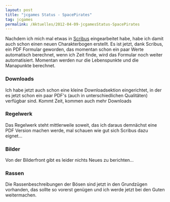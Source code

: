 ```yaml
---
layout: post
title: "jcgames Status - SpacePirates"
tag: jcgames
permalink: /Aktuelles/2012-04-09-jcgamesStatus-SpacePirates
---
```


Nachdem ich mich mal etwas in [Scribus](http://www.scribus.net) eingearbeitet habe, habe ich damit auch schon einen neuen Charakterbogen erstellt. Es ist jetzt, dank Scribus, ein PDF Formular geworden, das momentan schon ein paar Werte automatisch berechnet, wenn ich Zeit finde, wird das Formular noch weiter automatisiert. Momentan werden nur die Lebenspunkte und die Manapunkte berechnet.

### Downloads

Ich habe jetzt auch schon eine kleine Downloadsektion eingerichtet, in der es jetzt schon ein paar PDF&#39;s (auch in unterschiedlichen Qualitäten) verfügbar sind. Kommt Zeit, kommen auch mehr Downloads

### Regelwerk

Das Regelwerk steht mittlerweile soweit, das ich daraus demnächst eine PDF Version machen werde, mal schauen wie gut sich Scribus dazu eignet&hellip;

### Bilder

Von der Bilderfront gibt es leider nichts Neues zu berichten&hellip;

### Rassen

Die Rassenbeschreibungen der Bösen sind jetzt in den Grundzügen vorhanden, das sollte so vorerst genügen und ich werde jetzt bei den Guten weitermachen.



